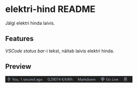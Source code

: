 # elektri-hind README

Jälgi elektri hinda laivis.

## Features

_VSCode status bar_-i tekst, näitab laivis elektri hinda.

## Preview

![Preview](preview.png)
